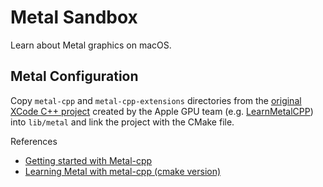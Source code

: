 # Metal Sandbox

Learn about Metal graphics on macOS.

## Metal Configuration

Copy `metal-cpp` and `metal-cpp-extensions` directories from the [original XCode C++ project](https://developer.apple.com/metal/) created by the Apple GPU team (e.g. [LearnMetalCPP](https://developer.apple.com/metal/LearnMetalCPP.zip)) into `lib/metal` and link the project with the CMake file.

References
- [Getting started with Metal-cpp](https://developer.apple.com/metal/cpp/)
- [Learning Metal with metal-cpp (cmake version)](https://github.com/LeeTeng2001/metal-cpp-cmake)